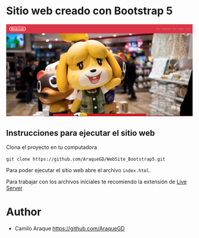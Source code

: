 # Sitio web creado con Bootstrap 5

![Sitio web creado con Bootstrap 5](resources/website.PNG)

## Instrucciones para ejecutar el sitio web

Clona el proyecto en tu computadora

`git clone https://github.com/AraqueGD/WebSite_Bootstrap5.git`

Para poder ejecutar el sitio web abre el archivo `index.html`.

Para trabajar con los archivos iniciales te recomiendo la extensión de [Live Server](https://marketplace.visualstudio.com/items?itemName=ritwickdey.LiveServer#:~:text=%20Shortcuts%20to%20Start%2FStop%20Server%20%201%20Open,to%20Stop%20the%20server%20%28You%20can...%20More%20)

# Author

- Camilo Araque <https://github.com/AraqueGD>
